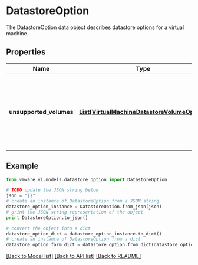 # DatastoreOption

The DatastoreOption data object describes datastore options for a virtual machine. 

## Properties
Name | Type | Description | Notes
------------ | ------------- | ------------- | -------------
**unsupported_volumes** | [**List[VirtualMachineDatastoreVolumeOption]**](VirtualMachineDatastoreVolumeOption.md) | The type of file system volumes on which this virtual machine cannot have its disk and configuration files.  | [optional] 

## Example

```python
from vmware_vi.models.datastore_option import DatastoreOption

# TODO update the JSON string below
json = "{}"
# create an instance of DatastoreOption from a JSON string
datastore_option_instance = DatastoreOption.from_json(json)
# print the JSON string representation of the object
print DatastoreOption.to_json()

# convert the object into a dict
datastore_option_dict = datastore_option_instance.to_dict()
# create an instance of DatastoreOption from a dict
datastore_option_form_dict = datastore_option.from_dict(datastore_option_dict)
```
[[Back to Model list]](../README.md#documentation-for-models) [[Back to API list]](../README.md#documentation-for-api-endpoints) [[Back to README]](../README.md)


